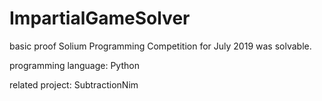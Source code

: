 # ImpartialGameSolver
basic proof Solium Programming Competition for July 2019 was solvable.

programming language: Python

related project: SubtractionNim
